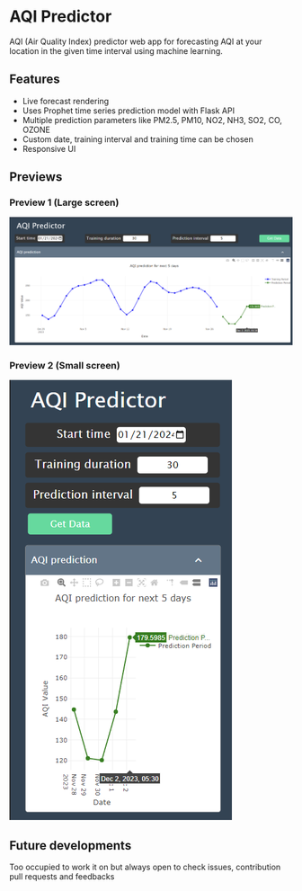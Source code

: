 # AQI Predictor

AQI (Air Quality Index) predictor web app for forecasting AQI at your location in the given time interval using machine learning.

## Features

* Live forecast rendering
* Uses Prophet time series prediction model with Flask API
* Multiple prediction parameters like PM2.5, PM10, NO2, NH3, SO2, CO, OZONE
* Custom date, training interval and training time can be chosen
* Responsive UI

## Previews

### Preview 1 (Large screen)
![preview-1](./previews/preview1.png)

### Preview 2 (Small screen)
![preview-2](./previews/preview2.png)


## Future developments

Too occupied to work it on but always open to check issues, contribution pull requests and feedbacks